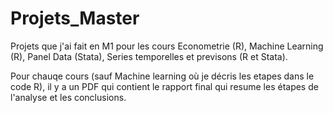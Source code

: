 # Projets_Master
Projets que j'ai fait en M1  pour les cours Econometrie (R), Machine Learning (R), Panel Data (Stata), Series temporelles et previsons (R et Stata).

Pour chauqe cours (sauf Machine learning où je décris les etapes dans le code R), il y a un PDF qui contient le rapport final qui resume les étapes de l'analyse et les conclusions.

